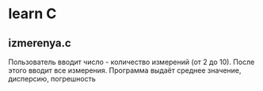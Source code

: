 # learn C

## izmerenya.c
Пользователь вводит число - количество измерений (от 2 до 10). После этого вводит все измерения. Программа выдаёт среднее значение, дисперсию, погрешность

